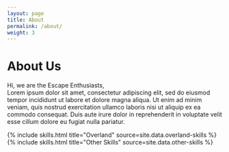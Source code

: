 ```yaml
---
layout: page
title: About
permalink: /about/
weight: 3
---
```


# **About Us**

Hi, we are the Escape Enthusiasts,<br>
Lorem ipsum dolor sit amet, consectetur adipiscing elit, sed do eiusmod tempor incididunt ut labore et dolore magna aliqua. Ut enim ad minim veniam, quis nostrud exercitation ullamco laboris nisi ut aliquip ex ea commodo consequat. Duis aute irure dolor in reprehenderit in voluptate velit esse cillum dolore eu fugiat nulla pariatur.

<div class="row">
{% include skills.html title="Overland" source=site.data.overland-skills %}
{% include skills.html title="Other Skills" source=site.data.other-skills %}
</div>

<!--div class="row">
{% include timeline.html %}
</div-->